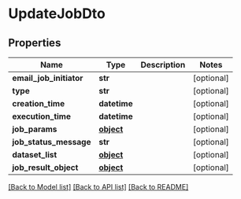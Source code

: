 # UpdateJobDto

## Properties
Name | Type | Description | Notes
------------ | ------------- | ------------- | -------------
**email_job_initiator** | **str** |  | [optional] 
**type** | **str** |  | [optional] 
**creation_time** | **datetime** |  | [optional] 
**execution_time** | **datetime** |  | [optional] 
**job_params** | [**object**](.md) |  | [optional] 
**job_status_message** | **str** |  | [optional] 
**dataset_list** | [**object**](.md) |  | [optional] 
**job_result_object** | [**object**](.md) |  | [optional] 

[[Back to Model list]](../README.md#documentation-for-models) [[Back to API list]](../README.md#documentation-for-api-endpoints) [[Back to README]](../README.md)


